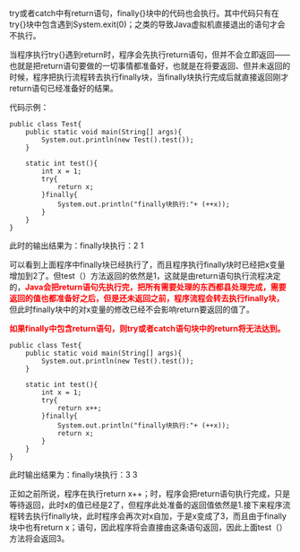 try或者catch中有return语句，finally{}块中的代码也会执行。其中代码只有在try{}块中包含遇到System.exit(0)；之类的导致Java虚拟机直接退出的语句才会不执行。

当程序执行try{}遇到return时，程序会先执行return语句，但并不会立即返回——也就是把return语句要做的一切事情都准备好，也就是在将要返回、但并未返回的时候，程序把执行流程转去执行finally块，当finally块执行完成后就直接返回刚才return语句已经准备好的结果。

代码示例：

```
public class Test{
    public static void main(String[] args){
        System.out.println(new Test().test());
    }

    static int test(){
        int x = 1;
        try{
            return x;
        }finally{
            System.out.println("finally块执行:"+ (++x));
        }
    }
}
```

此时的输出结果为：finally块执行：2   1

可以看到上面程序中finally块已经执行了，而且程序执行finally块时已经把x变量增加到2了。但test（）方法返回的依然是1，这就是由return语句执行流程决定的，<font color=red>**Java会把return语句先执行完，把所有需要处理的东西都县处理完成，需要返回的值也都准备好之后，但是还未返回之前，程序流程会转去执行finally块，**</font>但此时finally块中的对x变量的修改已经不会影响return要返回的值了。

<font color=red>**如果finally中包含return语句，则try或者catch语句块中的return将无法达到。**</font>

```
public class Test{
    public static void main(String[] args){
        System.out.println(new Test().test());
    }

    static int test(){
        int x = 1;
        try{
            return x++;
        }finally{
            System.out.println("finally块执行:"+ (++x));
            return x;
        }
    }
}
```

此时输出结果为：finally块执行：3     3

正如之前所说，程序在执行return x++；时，程序会把return语句执行完成，只是等待返回，此时x的值已经是2了，但程序此处准备的返回值依然是1.接下来程序流程转去执行finally块，此时程序会再次对x自加，于是x变成了3，而且由于finally块中也有return x；语句，因此程序将会直接由这条语句返回，因此上面test（）方法将会返回3。